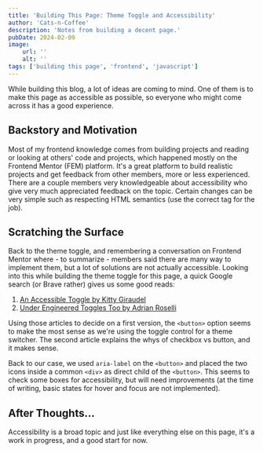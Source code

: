 ```yaml
---
title: 'Building This Page: Theme Toggle and Accessibility'
author: 'Cats-n-Coffee'
description: 'Notes from building a decent page.'
pubDate: 2024-02-09
image:
    url: ''
    alt: ''
tags: ['building this page', 'frontend', 'javascript']
---
```

While building this blog, a lot of ideas are coming to mind. One of them is to make this page as accessible as possible, so everyone who might come across it has a good experience.

## Backstory and Motivation
Most of my frontend knowledge comes from building projects and reading or looking at others' code and projects, which happened mostly on the Frontend Mentor (FEM) platform. It's a great platform to build realistic projects and get feedback from other members, more or less experienced. There are a couple members very knowledgeable about accessibility who give very much appreciated feedback on the topic. Certain changes can be very simple such as respecting HTML semantics (use the correct tag for the job).

## Scratching the Surface
Back to the theme toggle, and remembering a conversation on Frontend Mentor where - to summarize - members said there are many way to implement them, but a lot of solutions are not actually accessible. 
Looking into this while building the theme toggle for this page, a quick Google search (or Brave rather) gives us some good reads:
1. [An Accessible Toggle by Kitty Giraudel](https://kittygiraudel.com/2021/04/05/an-accessible-toggle/)
2. [Under Engineered Toggles Too by Adrian Roselli](https://adrianroselli.com/2019/08/under-engineered-toggles-too.html)

Using those articles to decide on a first version, the `<button>` option seems to make the most sense as we're using the toggle control for a theme switcher. The second article explains the whys of checkbox vs button, and it makes sense.

Back to our case, we used `aria-label` on the `<button>` and placed the two icons inside a common `<div>` as direct child of the `<button>`. This seems to check some boxes for accessibility, but will need improvements (at the time of writing, basic states for hover and focus are not implemented).

## After Thoughts...
Accessibility is a broad topic and just like everything else on this page, it's a work in progress, and a good start for now.